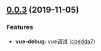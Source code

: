 ## [0.0.3](https://github.com/kuan1/luzhongk/compare/v0.0.2...v0.0.3) (2019-11-05)


### Features

* **vue-debug:** vue调试 ([cbedda7](https://github.com/kuan1/luzhongk/commit/cbedda7ffca1af507f9c24df36eaa0aa673aa910))



